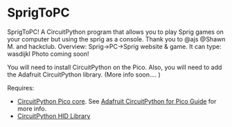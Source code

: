 # SprigToPC
SprigToPC! A CircuitPython program that allows you to play Sprig games on your computer but using the sprig as a console. Thank you to  @ajs   @Shawn M.  and hackclub. Overview: Sprig->PC->Sprig website &amp; game. It can type: wasdijkl Photo coming soon! 

You will need to install CircuitPython on the Pico.
Also, you will need to add the Adafruit CircuitPython library.
(More info soon.... )

Requires:
- [CircuitPython Pico core](https://circuitpython.org/board/raspberry_pi_pico/). See [Adafruit CircuitPython for Pico Guide](https://learn.adafruit.com/getting-started-with-raspberry-pi-pico-circuitpython/circuitpython) for more info.
- [CircuitPython HID Library](https://learn.adafruit.com/circuitpython-essentials/circuitpython-hid-keyboard-and-mouse)


